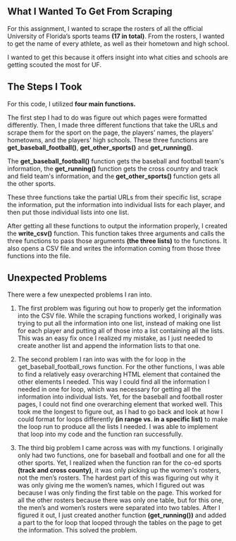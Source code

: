 ## What I Wanted To Get From Scraping  

For this assignment, I wanted to scrape the rosters of all the official University of Florida’s sports teams __(17 in total)__. From the rosters, I wanted to get the name of every athlete, as well as their hometown and high school.   

I wanted to get this because it offers insight into what cities and schools are getting scouted the most for UF. 

## The Steps I Took  

For this code, I utilized **four main functions.**   


The first step I had to do was figure out which pages were formatted differently. Then, I made three different functions that take the URLs and scrape them for the sport on the page, the players’ names, the players’ hometowns, and the players' high schools. These three functions are __get_baseball_football()__, __get_other_sports()__ and __get_running()__.  

The __get_baseball_football()__ function gets the baseball and football team's information, the __get_running()__ function gets the cross country and track and field team's information, and the __get_other_sports()__ function gets all the other sports. 

These three functions take the partial URLs from their specific list, scrape the information, put the information into individual lists for each player, and then put those individual lists into one list.  

After getting all these functions to output the information properly, I created the __write_csv()__ function. This function takes three arguments and calls the three functions to pass those arguments __(the three lists)__ to the functions. It also opens a CSV file and writes the information coming from those three functions into the file.  


## Unexpected Problems  


There were a few unexpected problems I ran into.   

1. The first problem was figuring out how to properly get the information into the CSV file. While the scraping functions worked, I originally was trying to put all the information into one list, instead of making one list for each player and putting all of those into a list containing all the lists. This was an easy fix once I realized my mistake, as I just needed to create another list and append the information lists to that one.  

2. The second problem I ran into was with the for loop in the get_baseball_football_rows function. For the other functions, I was able to find a relatively easy overarching HTML element that contained the other elements I needed. This way I could find all the information I needed in one for loop, which was necessary for getting all the information into individual lists. Yet, for the baseball and football roster pages, I could not find one overarching element that worked well. This took me the longest to figure out, as I had to go back and look at how I could format for loops differently __(in range vs. in a specific list)__ to make the loop run to produce all the lists I needed. I was able to implement that loop into my code and the function ran successfully.  

3. The third big problem I came across was with my functions. I originally only had two functions, one for baseball and football and one for all the other sports. Yet, I realized when the function ran for the co-ed sports __(track and cross county)__, it was only picking up the women's rosters, not the men’s rosters. The hardest part of this was figuring out why it was only giving me the women’s names, which I figured out was because I was only finding the first table on the page. This worked for all the other rosters because there was only one table, but for this one, the men’s and women’s rosters were separated into two tables. After I figured it out, I just created another function __(get_running())__ and added a part to the for loop that looped through the tables on the page to get the information. This solved the problem.  

 

  

 

  

 

  

 

 

 